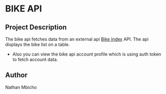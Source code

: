 # BIKE API

## Project Description
The bike api fetches data from an external api [Bike Index](https://bikeindex.org) API. The api displays the bike list on a table.

- Also you can view the bike api account profile which is using auth token to fetch account data.

## Author
Nathan Mbicho


